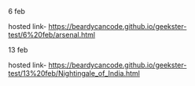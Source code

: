 


6 feb
 
 
 
hosted link- https://beardycancode.github.io/geekster-test/6%20feb/arsenal.html 
 






13 feb


hosted link- https://beardycancode.github.io/geekster-test/13%20feb/Nightingale_of_India.html
